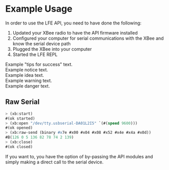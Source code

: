 # Example Usage

In order to use the LFE API, you need to have done the following:

1. Updated your XBee radio to have the API firmware installed
1. Configured your computer for serial communications with the XBee and know
   the serial device path
1. Plugged the XBee into your computer
1. Started the LFE REPL

<aside class="success">
Example "tips for success" text.
</aside>

<aside class="notice">
Example notice text.
</aside>

<aside class="idea">
Example idea text.
</aside>

<aside class="warning">
Example warning text.
</aside>

<aside class="danger">
Example danger text.
</aside>


## Raw Serial

```cl
> (xb:start)
#(ok started)
> (xb:open "/dev/tty.usbserial-DA01L2I5" `(#(speed 9600)))
#(ok opened)
> (xb:raw-send (binary #x7e #x00 #x04 #x08 #x52 #x4e #x4a #x0d))
#B(126 0 5 136 82 78 74 2 139)
> (xb:close)
#(ok closed)
```

If you want to, you have the option of by-passing the API modules
and simply making a direct call to the serial device.
